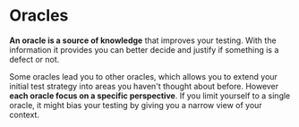# Oracles

**An oracle is a source of knowledge** that improves your testing. With the information it provides you can better decide and justify if something is a defect or not.

Some oracles lead you to other oracles, which allows you to extend your initial test strategy into areas you haven't thought about before. However **each oracle focus on a specific perspective**. If you limit yourself to a single oracle, it might bias your testing by giving you a narrow view of your context.